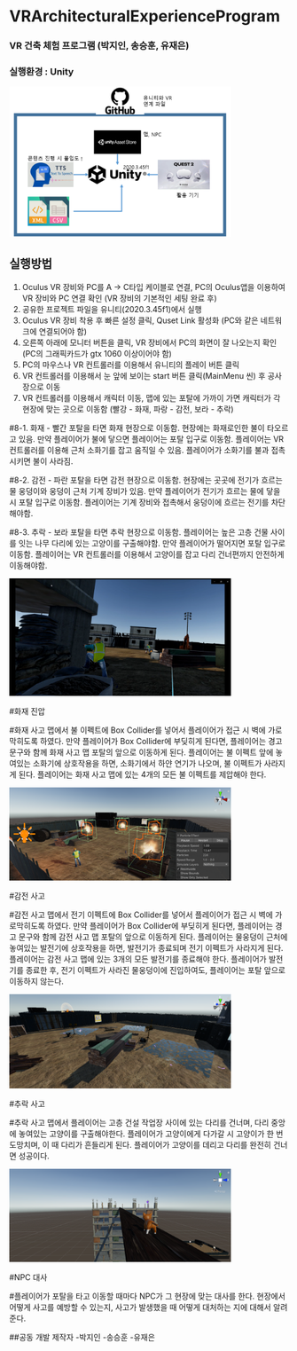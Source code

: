 # VRArchitecturalExperienceProgram

### VR 건축 체험 프로그램 (박지인, 송승훈, 유재은)

### 실행환경 : Unity

<img src="noname05.png" style="width:400px"></img>

## 실행방법
1. Oculus VR 장비와 PC를 A -> C타입 케이블로 연결, PC의 Oculus앱을 이용하여 VR 장비와 PC 연결 확인 (VR 장비의 기본적인 세팅 완료 
   후)
2. 공유한 프로젝트 파일을 유니티(2020.3.45f1)에서 실행
3. Oculus VR 장비 착용 후 빠른 설정 클릭, Quset Link 활성화 (PC와 같은 네트워크에 연결되어야 함)
4. 오른쪽 아래에 모니터 버튼을 클릭, VR 장비에서 PC의 화면이 잘 나오는지 확인 (PC의 그래픽카드가 gtx 1060 이상이어야 함)
5. PC의 마우스나 VR 컨트롤러를 이용해서 유니티의 플레이 버튼 클릭
6. VR 컨트롤러를 이용해서 눈 앞에 보이는 start 버튼 클릭(MainMenu 씬) 후 공사장으로 이동
7. VR 컨트롤러를 이용해서 캐릭터 이동, 맵에 있는 포탈에 가까이 가면 캐릭터가 각 현장에 맞는 곳으로 이동함 (빨강 - 화재, 파랑 - 감전, 
   보라 - 추락)
   
#8-1. 화재 - 빨간 포탈을 타면 화재 현장으로 이동함. 현장에는 화재로인한 불이 타오르고 있음. 만약 플레이어가 불에 닿으면 플레이어는 포탈 입구로 이동함. 플레이어는 VR 컨트롤러를 이용해 근처 소화기를 잡고 움직일 수 있음. 플레이어가 소화기를 불과 접촉시키면 불이 사라짐.

#8-2. 감전 - 파란 포탈을 타면 감전 현장으로 이동함. 현장에는 곳곳에 전기가 흐르는 물 웅덩이와 웅덩이 근처 기계 장비가 있음. 만약 플레이어가 전기가 흐르는 물에 닿을 시 포탈 입구로 이동함. 플레이어는 기계 장비와 접촉해서 웅덩이에 흐르는 전기를 차단해야함.

#8-3. 추락 - 보라 포탈을 타면 추락 현장으로 이동함. 플레이어는 높은 고층 건물 사이를 잇는 나무 다리에 있는 고양이를 구출해야함. 만약 플레이어가 떨어지면 포탈 입구로 이동함. 플레이어는 VR 컨트롤러를 이용해서 고양이를 잡고 다리 건너편까지 안전하게 이동해야함.
   
<img src="noname04.png" style="width:400px"></img>

#화재 진압

#화재 사고 맵에서 불 이펙트에 Box Collider를 넣어서 플레이어가 접근 시 벽에 가로막히도록 하였다. 만약 플레이어가 Box Collider에 부딪히게 된다면, 플레이어는 경고 문구와 함께 화재 사고 맵 포탈의 앞으로 이동하게 된다.
플레이어는 불 이펙트 앞에 놓여있는 소화기에 상호작용을 하면, 소화기에서 하얀 연기가 나오며, 불 이펙트가 사라지게 된다. 플레이어는 화재 사고 맵에 있는 4개의 모든 불 이펙트를 제압해야 한다.

<img src="noname01.png" style="width:400px"></img>

#감전 사고
 
#감전 사고 맵에서 전기 이펙트에 Box Collider를 넣어서 플레이어가 접근 시 벽에 가로막히도록 하였다. 만약 플레이어가 Box Collider에 부딪히게 된다면, 플레이어는 경고 문구와 함께 감전 사고 맵 포탈의 앞으로 이동하게 된다.
플레이어는 물웅덩이 근처에 놓여있는 발전기에 상호작용을 하면, 발전기가 종료되며 전기 이펙트가 사라지게 된다. 플레이어는 감전 사고 맵에 있는 3개의 모든 발전기를 종료해야 한다. 플레이어가 발전기를 종료한 후, 전기 이펙트가 사라진 물웅덩이에 진입하여도, 플레이어는 포탈 앞으로 이동하지 않는다.

<img src="noname02.png" style="width:400px"></img>

#추락 사고

#추락 사고 맵에서 플레이어는 고층 건설 작업장 사이에 있는 다리를 건너며, 다리 중앙에 놓여있는 고양이를 구출해야한다. 플레이어가 고양이에게 다가갈 시 고양이가 한 번 도망치며, 이 때 다리가 흔들리게 된다. 플레이어가 고양이를 데리고 다리를 완전히 건너면 성공이다.

<img src="noname03.png" style="width:400px"></img>

#NPC 대사

#플레이어가 포탈을 타고 이동할 때마다 NPC가 그 현장에 맞는 대사를 한다. 현장에서 어떻게 사고를 예방할 수 있는지, 사고가 발생했을 때 어떻게 대처하는 지에 대해서 알려준다.

##공동 개발 제작자
-박지인
-송승훈
-유재은

